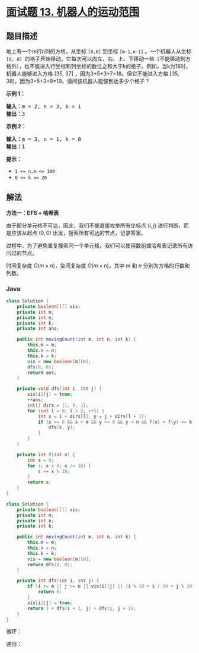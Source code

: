 # [面试题 13. 机器人的运动范围](https://leetcode.cn/problems/ji-qi-ren-de-yun-dong-fan-wei-lcof/)

## 题目描述

<p>地上有一个m行n列的方格，从坐标 <code>[0,0]</code> 到坐标 <code>[m-1,n-1]</code> 。一个机器人从坐标 <code>[0, 0] </code>的格子开始移动，它每次可以向左、右、上、下移动一格（不能移动到方格外），也不能进入行坐标和列坐标的数位之和大于k的格子。例如，当k为18时，机器人能够进入方格 [35, 37] ，因为3+5+3+7=18。但它不能进入方格 [35, 38]，因为3+5+3+8=19。请问该机器人能够到达多少个格子？</p>



<p><strong>示例 1：</strong></p>

<pre><strong>输入：</strong>m = 2, n = 3, k = 1
<strong>输出：</strong>3
</pre>

<p><strong>示例 2：</strong></p>

<pre><strong>输入：</strong>m = 3, n = 1, k = 0
<strong>输出：</strong>1
</pre>

<p><strong>提示：</strong></p>

<ul>
	<li><code>1 &lt;= n,m &lt;= 100</code></li>
	<li><code>0 &lt;= k&nbsp;&lt;= 20</code></li>
</ul>

## 解法

**方法一：DFS + 哈希表**

由于部分单元格不可达，因此，我们不能直接枚举所有坐标点 $(i, j)$ 进行判断，而是应该从起点 $(0, 0)$ 出发，搜索所有可达的节点，记录答案。

过程中，为了避免重复搜索同一个单元格，我们可以使用数组或哈希表记录所有访问过的节点。

时间复杂度 $O(m \times n)$，空间复杂度 $O(m \times n)$。其中 $m$ 和 $n$ 分别为方格的行数和列数。

### **Java**

```java
class Solution {
    private boolean[][] vis;
    private int m;
    private int n;
    private int k;
    private int ans;

    public int movingCount(int m, int n, int k) {
        this.m = m;
        this.n = n;
        this.k = k;
        vis = new boolean[m][n];
        dfs(0, 0);
        return ans;
    }

    private void dfs(int i, int j) {
        vis[i][j] = true;
        ++ans;
        int[] dirs = {1, 0, 1};
        for (int l = 0; l < 2; ++l) {
            int x = i + dirs[l], y = j + dirs[l + 1];
            if (x >= 0 && x < m && y >= 0 && y < n && f(x) + f(y) <= k && !vis[x][y]) {
                dfs(x, y);
            }
        }
    }

    private int f(int x) {
        int s = 0;
        for (; x > 0; x /= 10) {
            s += x % 10;
        }
        return s;
    }
}
```

```java
class Solution {
    private boolean[][] vis;
    private int m;
    private int n;
    private int k;

    public int movingCount(int m, int n, int k) {
        this.m = m;
        this.n = n;
        this.k = k;
        vis = new boolean[m][n];
        return dfs(0, 0);
    }

    private int dfs(int i, int j) {
        if (i >= m || j >= n || vis[i][j] || (i % 10 + i / 10 + j % 10 + j / 10) > k) {
            return 0;
        }
        vis[i][j] = true;
        return 1 + dfs(i + 1, j) + dfs(i, j + 1);
    }
}
```

循环：

递归：

